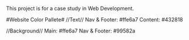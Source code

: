 This project is for a case study in Web Development.

#Website Color Pallete#
//Text//
Nav & Footer: #ffe6a7
Content: #432818

//Background//
Main: #ffe6a7
Nav & Footer: #99582a
